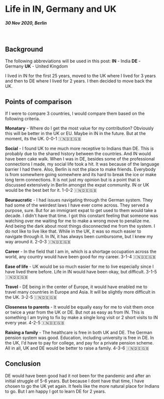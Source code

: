 # Life in IN, Germany and UK

#### *30 Nov 2020, Berlin*

&nbsp;

## Background

The following abbreviations will be used in this post: **IN** - India **DE** - Germany **UK** - United Kingdom

I lived in IN for the first 25 years, moved to the UK where I lived for 3 years and then to DE where I lived for 2 years. I then decided to move back the UK.

## Points of comparison

If I were to compare 3 countries, I would compare them based on the following criteria.

**Monatary** - Where do I get the most value for my contribution? Obviously this will be better in the UK or EU. Maybe in IN in the future. But at the moment, its the UK. 0-0-1 🇮🇳🇩🇪🇬🇧

**Social** - I found UK to me much more receptive to Indians than DE. This is probably due to the shared history between the countries. And IN would have been cake walk. When I was in DE, besides some of the professional connections I made, my social life took a hit. It was because of the language barrier I had there. Also, Berlin is not the place to make friends. Everybody is from somewhere going somewhere and its hard to break the ice or make long term connections. It is not just my opinion but is a point that is discussed extensively in Berlin amongst the expat community. IN or UK would be the best bet for it. 1-0-2 🇮🇳🇩🇪🇬🇧

**Beuraucratic** - I had issues navigating through the German system. They had some of the weirdest laws I have ever come across. They served a purpose, sure. But for an immigrant expat to get used to them would take a decade. I didn't have that time. I got this constant feeling that someone was watching over me waiting for me to make a wrong move to penalize me. And being the dark about most things disconnected me from the system. I do not like to live like that. While in the UK, it was so much easier to navigate through it. In IN, it has always been cumbursome, but I knew my way around it. 2-0-3 🇮🇳🇩🇪🇬🇧

**Career** - In the field that I am in, which is a shortage occupation across the world, any country would have been good for my career. 3-1-4 🇮🇳🇩🇪🇬🇧

**Ease of life** - UK would be so much easier for me to live especially since I have lived there before. Life in IN would have been okay, but difficult. 3-1-5 🇮🇳🇩🇪🇬🇧

**Travel** - DE being in the center of Europe, it would have enabled me to travel many countries in Europe and Asia. It will be slightly more difficult in the UK. 3-2-5 🇮🇳🇩🇪🇬🇧

**Closeness to parents** - It would be equally easy for me to visit them once or twice a year from the UK or DE. But not as easy as from IN. This is something I am trying to fix by make a single long visit or 2 short visits to IN every year. 4-2-5 🇮🇳🇩🇪🇬🇧

**Raising a family** - The healthcare is free in both UK and DE. The German pension system was good. Education, including university is free in DE. In the UK, I'd have to pay for college, and pay for a private pension scheme. All in all, UK and DE would be better to raise a family. 4-3-6 🇮🇳🇩🇪🇬🇧

## Conclusion

DE would have been good had it not been for the pandemic and after an initial struggle of 5-6 years. But because I dont have that time, I have chosen to go the UK yet again. It feels like the more natural place for Indians to go. But I am happy I got to learn DE for 2 years.
